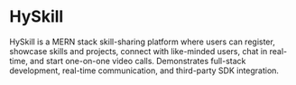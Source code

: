 # HySkill
HySkill is a MERN stack skill-sharing platform where users can register, showcase skills and projects, connect with like-minded users, chat in real-time, and start one-on-one video calls. Demonstrates full-stack development, real-time communication, and third-party SDK integration.
